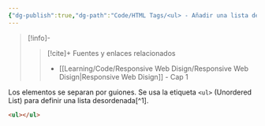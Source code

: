 ```yaml
---
{"dg-publish":true,"dg-path":"Code/HTML Tags/<ul> - Añadir una lista desordenada en HTML.md","permalink":"/code/html-tags/ul-anadir-una-lista-desordenada-en-html/","created":"2024-03-31T22:43","updated":"2024-03-31T23:29"}
---
```



> [!info]-
>> [!cite]+ Fuentes y enlaces relacionados
>> - [[Learning/Code/Responsive Web Disign/Responsive Web Disign\|Responsive Web Disign]] - Cap 1

Los elementos se separan por guiones. Se usa la etiqueta `<ul>` (Unordered List) para definir una lista desordenada[^1].
   ```HTML 
   <ul></ul>
   ```

